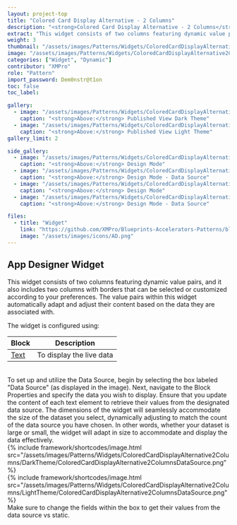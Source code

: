 ```yaml
---
layout: project-top
title: "Colored Card Display Alternative - 2 Columns"
description: "<strong>Colored Card Display Alternative - 2 Columns</strong>"
extract: "This widget consists of two columns featuring dynamic value pairs, and it also includes two columns with borders that can be selected or customized according to your preferences."
weight: 3
thumbnail: "/assets/images/Patterns/Widgets/ColoredCardDisplayAlternative2Columns/DarkTheme/ColoredCardDisplayAlternative2ColumnsPublishedMode.png"
image: "/assets/images/Patterns/Widgets/ColoredCardDisplayAlternative2Columns/DarkTheme/ColoredCardDisplayAlternative2ColumnsPublishedMode.png"
categories: ["Widget", "Dynamic"]
contributor: "XMPro"
role: "Pattern"
import_password: Dem0nstr@t1on
toc: false
toc_label: 

gallery:
  - image: "/assets/images/Patterns/Widgets/ColoredCardDisplayAlternative2Columns/DarkTheme/ColoredCardDisplayAlternative2ColumnsPublishedMode.png"
    caption: "<strong>Above:</strong> Published View Dark Theme"
  - image: "/assets/images/Patterns/Widgets/ColoredCardDisplayAlternative2Columns/LightTheme/ColoredCardDisplayAlternative2ColumnsPublishedMode.png"
    caption: "<strong>Above:</strong> Published View Light Theme"
gallery_limit: 2

side_gallery:
  - image: "/assets/images/Patterns/Widgets/ColoredCardDisplayAlternative2Columns/DarkTheme/ColoredCardDisplayAlternative2ColumnsDesignMode.png"
    caption: "<strong>Above:</strong> Design Mode"
  - image: "/assets/images/Patterns/Widgets/ColoredCardDisplayAlternative2Columns/DarkTheme/ColoredCardDisplayAlternative2ColumnsDataSource.png"
    caption: "<strong>Above:</strong> Design Mode - Data Source"
  - image: "/assets/images/Patterns/Widgets/ColoredCardDisplayAlternative2Columns/LightTheme/ColoredCardDisplayAlternative2ColumnsDesignMode.png"
    caption: "<strong>Above:</strong> Design Mode"
  - image: "/assets/images/Patterns/Widgets/ColoredCardDisplayAlternative2Columns/LightTheme/ColoredCardDisplayAlternative2ColumnsDataSource.png"
    caption: "<strong>Above:</strong> Design Mode - Data Source"

files:
  - title: "Widget"
    link: "https://github.com/XMPro/Blueprints-Accelerators-Patterns/blob/master/Patterns/Widgets/Colored%20Card%20Display%20-%20Alternative%202%20Columns.xwid"
    image: "/assets/images/icons/AD.png"
---
```


## App Designer Widget
This widget consists of two columns featuring dynamic value pairs, and it also includes two columns with borders that can be selected or customized according to your preferences. The value pairs within this widget automatically adapt and adjust their content based on the data they are associated with.

The widget is configured using: 

| Block                                  | Description                                                  |
| -------------------------------------- | ------------------------------------------------------------ |
| [Text](https://documentation.xmpro.com/blocks-toolbox/basic/text) | To display the live data |

<br />
To set up and utilize the Data Source, begin by selecting the box labeled "Data Source" (as displayed in the image). Next, navigate to the Block Properties and specify the data you wish to display. Ensure that you update the content of each text element to retrieve their values from the designated data source. The dimensions of the widget will seamlessly accommodate the size of the dataset you select, dynamically adjusting to match the count of the data source you have chosen. In other words, whether your dataset is large or small, the widget will adapt in size to accommodate and display the data effectively.
<div class="inline_image">{% include framework/shortcodes/image.html src="/assets/images/Patterns/Widgets/ColoredCardDisplayAlternative2Columns/DarkTheme/ColoredCardDisplayAlternative2ColumnsDataSource.png" %}</div>
<div class="inline_image">{% include framework/shortcodes/image.html src="/assets/images/Patterns/Widgets/ColoredCardDisplayAlternative2Columns/LightTheme/ColoredCardDisplayAlternative2ColumnsDataSource.png" %}</div>
Make sure to change the fields within the box to get their values from the data source vs static.